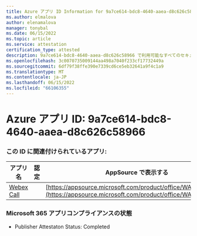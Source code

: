 ```yaml
---
title: Azure アプリ ID Information for 9a7ce614-bdc8-4640-aaea-d8c626c58966
ms.author: elmalova
author: elenamalova
manager: tonybal
ms.date: 06/15/2022
ms.topic: article
ms.service: attestation
certification_type: attested
description: 9a7ce614-bdc8-4640-aaea-d8c626c58966 で利用可能なすべてのセキュリティとコンプライアンス情報。
ms.openlocfilehash: 3c0070735009144aa498a7040f233cf17732449a
ms.sourcegitcommit: 6df79f38ffe390e7339cd6ce5eb32641a9f4c1a9
ms.translationtype: MT
ms.contentlocale: ja-JP
ms.lasthandoff: 06/15/2022
ms.locfileid: "66106355"
---
```

# <a name="azure-app-id-9a7ce614-bdc8-4640-aaea-d8c626c58966"></a>Azure アプリ ID: 9a7ce614-bdc8-4640-aaea-d8c626c58966


### <a name="apps-associated-with-this-id"></a>この ID に関連付けられているアプリ:
| **アプリ名** | **認定** | **AppSource で表示する** |
|--------------|---------------|-----------------------|
| [Webex Call](../forward/WA200001495.md) |  | [https://appsource.microsoft.com/product/office/WA200001495](https://appsource.microsoft.com/product/office/WA200001495) |

### <a name="microsoft-365-app-compliance-status"></a>Microsoft 365 アプリコンプライアンスの状態
- Publisher Attestaton Status: Completed
